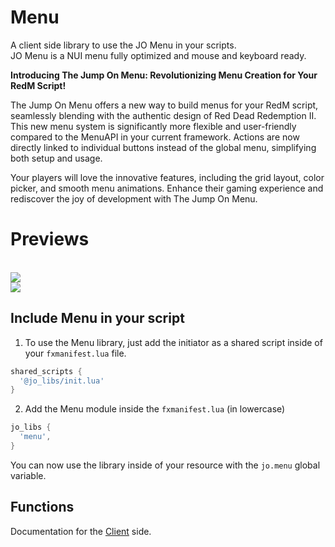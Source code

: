 # Menu

A client side library to use the JO Menu in your scripts.  
JO Menu is a NUI menu fully optimized and mouse and keyboard ready.

**Introducing The Jump On Menu: Revolutionizing Menu Creation for Your RedM Script!**

The Jump On Menu offers a new way to build menus for your RedM script, seamlessly blending with the authentic design of Red Dead Redemption II. This new menu system is significantly more flexible and user-friendly compared to the MenuAPI in your current framework. Actions are now directly linked to individual buttons instead of the global menu, simplifying both setup and usage.  
  
Your players will love the innovative features, including the grid layout, color picker, and smooth menu animations. Enhance their gaming experience and rediscover the joy of development with The Jump On Menu.  

# Previews
<br>
<img src="/images/previews/menu/menu_preview_1.jpg" class="data-zoomable preview" data-zoomable/>
<br>
<img src="/images/previews/menu/menu_preview_2.jpg" class="data-zoomable preview" data-zoomable/>

## Include Menu in your script

1. To use the Menu library, just add the initiator as a shared script inside of your `fxmanifest.lua` file.
```lua
shared_scripts {
  '@jo_libs/init.lua'
}
```
2. Add the Menu module inside the `fxmanifest.lua` (in lowercase)
```lua
jo_libs {
  'menu',
}
```
You can now use the library inside of your resource with the `jo.menu` global variable.

## Functions

Documentation for the [Client](./client.md) side.  